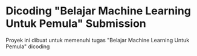 # Dicoding "Belajar Machine Learning Untuk Pemula" Submission
Proyek ini dibuat untuk memenuhi tugas "Belajar Machine Learning Untuk Pemula" dicoding
